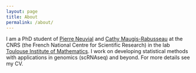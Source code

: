 ```yaml
---
layout: page
title: About
permalink: /about/
---
```


I am a PhD student of [Pierre Neuvial](https://www.math.univ-toulouse.fr/~pneuvial/) and [Cathy Maugis-Rabusseau](https://www.math.univ-toulouse.fr/~maugis/) at the CNRS (the French National Centre for Scientific Research) in the lab [Toulouse Institute of Mathematics](https://www.math.univ-toulouse.fr/fr/). I work on developing statistical methods with applications in genomics (scRNAseq) and beyond. For more details see my CV. 
